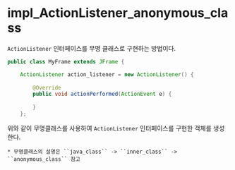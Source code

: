 # impl_ActionListener_anonymous_class

``ActionListener`` 인터페이스를 무명 클래스로 구현하는 방법이다.

```java
public class MyFrame extends JFrame {

	ActionListener action_listener = new ActionListener() {
		
		@Override
		public void actionPerformed(ActionEvent e) {
			
		}
	};
```

위와 같이 무명클래스를 사용하여 ``ActionListener`` 인터페이스를 구현한 객체를 생성한다.

	* 무명클래스의 설명은 ``java_class`` -> ``inner_class`` -> ``anonymous_class`` 참고